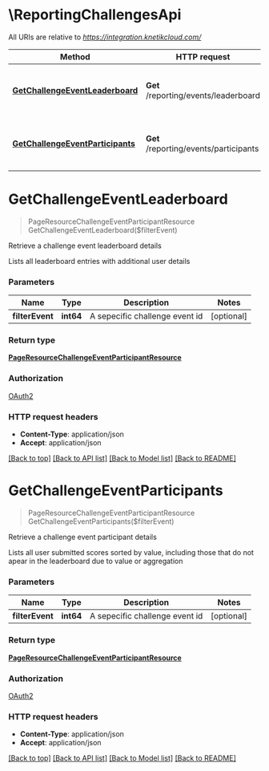 # \ReportingChallengesApi

All URIs are relative to *https://integration.knetikcloud.com/*

Method | HTTP request | Description
------------- | ------------- | -------------
[**GetChallengeEventLeaderboard**](ReportingChallengesApi.md#GetChallengeEventLeaderboard) | **Get** /reporting/events/leaderboard | Retrieve a challenge event leaderboard details
[**GetChallengeEventParticipants**](ReportingChallengesApi.md#GetChallengeEventParticipants) | **Get** /reporting/events/participants | Retrieve a challenge event participant details


# **GetChallengeEventLeaderboard**
> PageResourceChallengeEventParticipantResource GetChallengeEventLeaderboard($filterEvent)

Retrieve a challenge event leaderboard details

Lists all leaderboard entries with additional user details


### Parameters

Name | Type | Description  | Notes
------------- | ------------- | ------------- | -------------
 **filterEvent** | **int64**| A sepecific challenge event id | [optional] 

### Return type

[**PageResourceChallengeEventParticipantResource**](PageResource«ChallengeEventParticipantResource».md)

### Authorization

[OAuth2](../README.md#OAuth2)

### HTTP request headers

 - **Content-Type**: application/json
 - **Accept**: application/json

[[Back to top]](#) [[Back to API list]](../README.md#documentation-for-api-endpoints) [[Back to Model list]](../README.md#documentation-for-models) [[Back to README]](../README.md)

# **GetChallengeEventParticipants**
> PageResourceChallengeEventParticipantResource GetChallengeEventParticipants($filterEvent)

Retrieve a challenge event participant details

Lists all user submitted scores sorted by value, including those that do not apear in the leaderboard due to value or aggregation


### Parameters

Name | Type | Description  | Notes
------------- | ------------- | ------------- | -------------
 **filterEvent** | **int64**| A sepecific challenge event id | [optional] 

### Return type

[**PageResourceChallengeEventParticipantResource**](PageResource«ChallengeEventParticipantResource».md)

### Authorization

[OAuth2](../README.md#OAuth2)

### HTTP request headers

 - **Content-Type**: application/json
 - **Accept**: application/json

[[Back to top]](#) [[Back to API list]](../README.md#documentation-for-api-endpoints) [[Back to Model list]](../README.md#documentation-for-models) [[Back to README]](../README.md)

